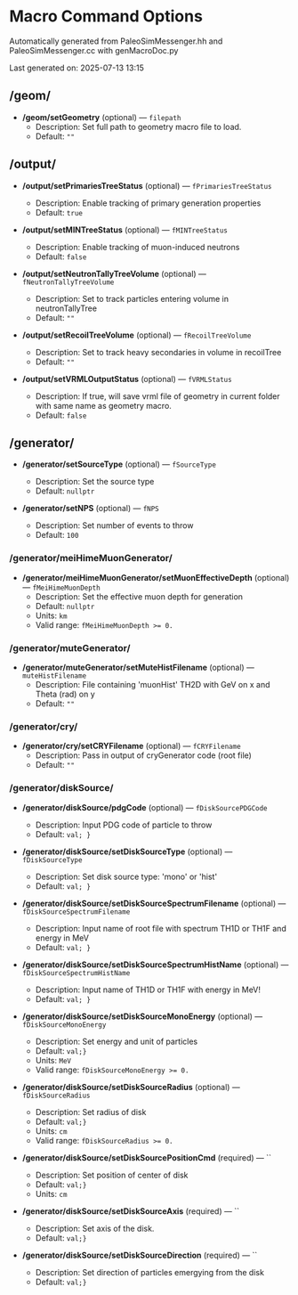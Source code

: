 # Macro Command Options

Automatically generated from PaleoSimMessenger.hh and PaleoSimMessenger.cc with genMacroDoc.py

Last generated on: 2025-07-13 13:15

## /geom/

- **/geom/setGeometry** (optional) — `filepath`
  - Description: Set full path to geometry macro file to load.
  - Default: `""`

## /output/

- **/output/setPrimariesTreeStatus** (optional) — `fPrimariesTreeStatus`
  - Description: Enable tracking of primary generation properties
  - Default: `true`

- **/output/setMINTreeStatus** (optional) — `fMINTreeStatus`
  - Description: Enable tracking of muon-induced neutrons
  - Default: `false`

- **/output/setNeutronTallyTreeVolume** (optional) — `fNeutronTallyTreeVolume`
  - Description: Set to track particles entering volume in neutronTallyTree
  - Default: `""`

- **/output/setRecoilTreeVolume** (optional) — `fRecoilTreeVolume`
  - Description: Set to track heavy secondaries in volume in recoilTree
  - Default: `""`

- **/output/setVRMLOutputStatus** (optional) — `fVRMLStatus`
  - Description: If true, will save vrml file of geometry in current folder with same name as geometry macro.
  - Default: `false`

## /generator/

- **/generator/setSourceType** (optional) — `fSourceType`
  - Description: Set the source type
  - Default: `nullptr`

- **/generator/setNPS** (optional) — `fNPS`
  - Description: Set number of events to throw
  - Default: `100`

### /generator/meiHimeMuonGenerator/

- **/generator/meiHimeMuonGenerator/setMuonEffectiveDepth** (optional) — `fMeiHimeMuonDepth`
  - Description: Set the effective muon depth for generation
  - Default: `nullptr`
  - Units: `km`
  - Valid range: `fMeiHimeMuonDepth >= 0.`

### /generator/muteGenerator/

- **/generator/muteGenerator/setMuteHistFilename** (optional) — `muteHistFilename`
  - Description: File containing 'muonHist' TH2D with GeV on x and Theta (rad) on y
  - Default: `""`

### /generator/cry/

- **/generator/cry/setCRYFilename** (optional) — `fCRYFilename`
  - Description: Pass in output of cryGenerator code (root file)
  - Default: `""`

### /generator/diskSource/

- **/generator/diskSource/pdgCode** (optional) — `fDiskSourcePDGCode`
  - Description: Input PDG code of particle to throw
  - Default: `val; }`

- **/generator/diskSource/setDiskSourceType** (optional) — `fDiskSourceType`
  - Description: Set disk source type: 'mono' or 'hist'
  - Default: `val; }`

- **/generator/diskSource/setDiskSourceSpectrumFilename** (optional) — `fDiskSourceSpectrumFilename`
  - Description: Input name of root file with spectrum TH1D or TH1F and energy in MeV
  - Default: `val; }`

- **/generator/diskSource/setDiskSourceSpectrumHistName** (optional) — `fDiskSourceSpectrumHistName`
  - Description: Input name of TH1D or TH1F with energy in MeV!
  - Default: `val; }`

- **/generator/diskSource/setDiskSourceMonoEnergy** (optional) — `fDiskSourceMonoEnergy`
  - Description: Set energy and unit of particles
  - Default: `val;}`
  - Units: `MeV`
  - Valid range: `fDiskSourceMonoEnergy >= 0.`

- **/generator/diskSource/setDiskSourceRadius** (optional) — `fDiskSourceRadius`
  - Description: Set radius of disk
  - Default: `val;}`
  - Units: `cm`
  - Valid range: `fDiskSourceRadius >= 0.`

- **/generator/diskSource/setDiskSourcePositionCmd** (required) — ``
  - Description: Set position of center of disk
  - Default: `val;}`
  - Units: `cm`

- **/generator/diskSource/setDiskSourceAxis** (required) — ``
  - Description: Set axis of the disk.
  - Default: `val;}`

- **/generator/diskSource/setDiskSourceDirection** (required) — ``
  - Description: Set direction of particles emergying from the disk
  - Default: `val;}`

